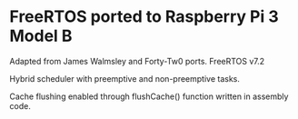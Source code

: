 # FreeRTOS ported to Raspberry Pi 3 Model B
Adapted from James Walmsley and Forty-Tw0 ports.
FreeRTOS v7.2

Hybrid scheduler with preemptive and non-preemptive tasks.

Cache flushing enabled through flushCache() function written in assembly code.